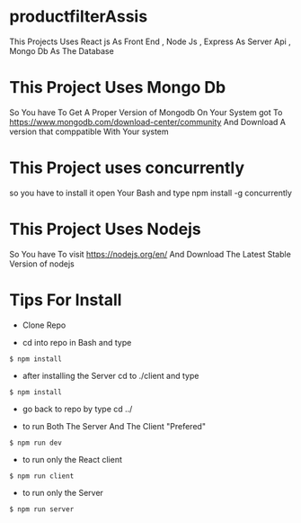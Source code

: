 # productfilterAssis
 This Projects Uses React js As Front End , Node Js , Express  As Server Api , Mongo Db As The Database 

# This Project Uses Mongo Db 
So You have To Get A Proper Version of Mongodb On Your System 
got To https://www.mongodb.com/download-center/community
And Download A version that comppatible With Your system 

# This Project uses concurrently 
so you have to install it open Your Bash and type 
npm install -g concurrently 

# This Project Uses Nodejs 
So You have To visit https://nodejs.org/en/
And Download The Latest Stable Version of nodejs 


# Tips For Install 
+ Clone Repo 

+ cd into repo in Bash and type  
```shell
$ npm install 
```
+ after installing the Server cd to ./client and type
```shell
$ npm install 
```
+ go back to repo by type cd ../

+ to run  Both The Server And The Client  "Prefered"
```shell
$ npm run dev 
```
+ to run only the React client 
```shell
$ npm run client 
```
+ to run only the Server 
```shell
$ npm run server 
```
